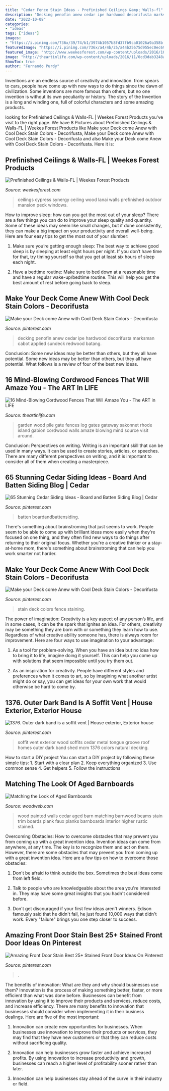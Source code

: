 ```yaml
---
title: "Cedar Fence Stain Ideas - Prefinished Ceilings &amp; Walls-fl"
description: "Decking penofin anew cedar ipe hardwood decorifusta marksman cabot applied sundeck redwood batang"
date: "2022-10-08"
categories:
- "ideas"
tags: ["ideas"]
images:
- "https://i.pinimg.com/736x/39/74/b1/3974b1057b8fd37fb9ca01026a9a358b.jpg"
featuredImage: "https://i.pinimg.com/736x/a4/4b/25/a44b25675d955ec0ec6940b0a5978b38.jpg"
featured_image: "http://www.weekesforest.com/wp-content/uploads/2016/10/Synergy-Brochure.jpg"
image: "http://theartinlife.com/wp-content/uploads/2016/11/0cd3dab3248ab57d0ea5c84fd4f51638.jpg"
ShowToc: true
author: "Fernando Purdy"
---
```



Inventions are an endless source of creativity and innovation. from spears to cars, people have come up with new ways to do things since the dawn of civilization. Some inventions are more famous than others, but no one invention is without its own peculiarity or history. The story of the Invention is a long and winding one, full of colorful characters and some amazing products.

	

		
looking for Prefinished Ceilings &amp; Walls-FL | Weekes Forest Products you've visit to the right page. We have 8 Pictures about Prefinished Ceilings &amp; Walls-FL | Weekes Forest Products like Make your Deck come Anew with Cool Deck Stain Colors - Decorifusta, Make your Deck come Anew with Cool Deck Stain Colors - Decorifusta and also Make your Deck come Anew with Cool Deck Stain Colors - Decorifusta. Here it is:
		
    
## Prefinished Ceilings &amp; Walls-FL | Weekes Forest Products

<img loading=lazy src="http://www.weekesforest.com/wp-content/uploads/2016/10/Synergy-Brochure.jpg" onerror="this.onerror=null;this.src='https://tse2.mm.bing.net/th?id=OIP.2kE8_czwJOWvXXQ5dYKQIgHaHa&amp;pid=15.1';" alt="Prefinished Ceilings &amp; Walls-FL | Weekes Forest Products">

_Source: weekesforest.com_

>ceilings cypress synergy ceiling wood lanai walls prefinished outdoor mansion peck windows. 

	

How to improve sleep: how can you get the most out of your sleep?
There are a few things you can do to improve your sleep quality and quantity. Some of these ideas may seem like small changes, but if done consistently, they can make a big impact on your productivity and overall well-being. Here are four easy tips to get the most out of your slumber: 
1. Make sure you’re getting enough sleep: The best way to achieve good sleep is by sleeping at least eight hours per night. If you don’t have time for that, try timing yourself so that you get at least six hours of sleep each night. 

2. Have a bedtime routine: Make sure to bed down at a reasonable time and have a regular wake-up/bedtime routine. This will help you get the best amount of rest before going back to sleep. 


    
## Make Your Deck Come Anew With Cool Deck Stain Colors - Decorifusta

<img loading=lazy src="https://i.pinimg.com/736x/a4/4b/25/a44b25675d955ec0ec6940b0a5978b38.jpg" onerror="this.onerror=null;this.src='https://tse2.mm.bing.net/th?id=OIP.Mm5iAvySsoWGcNaDg5nKhQHaNK&amp;pid=15.1';" alt="Make your Deck come Anew with Cool Deck Stain Colors - Decorifusta">

_Source: pinterest.com_

>decking penofin anew cedar ipe hardwood decorifusta marksman cabot applied sundeck redwood batang. 

	

Conclusion: Some new ideas may be better than others, but they all have potential.
Some new ideas may be better than others, but they all have potential. What follows is a review of four of the best new ideas.

    
## 16 Mind-Blowing Cordwood Fences That Will Amaze You - The ART In LIFE

<img loading=lazy src="http://theartinlife.com/wp-content/uploads/2016/11/0cd3dab3248ab57d0ea5c84fd4f51638.jpg" onerror="this.onerror=null;this.src='https://tse1.mm.bing.net/th?id=OIP.09CzjSbkz0BwsFQVHoVi7wHaJ6&amp;pid=15.1';" alt="16 Mind-Blowing Cordwood Fences That Will Amaze You - The ART in LIFE">

_Source: theartinlife.com_

>garden wood pile gate fences log gates gateway sakonnet rhode island gabion cordwood walls amaze blowing mind source visit around. 

	

Conclusion: Perspectives on writing.
Writing is an important skill that can be used in many ways. It can be used to create stories, articles, or speeches. There are many different perspectives on writing, and it is important to consider all of them when creating a masterpiece.

    
## 65 Stunning Cedar Siding Ideas - Board And Batten Siding Blog | Cedar

<img loading=lazy src="https://i.pinimg.com/736x/95/f0/98/95f09803deaae9a91664ed20b605ed81.jpg" onerror="this.onerror=null;this.src='https://tse1.mm.bing.net/th?id=OIP.gb6Sz6TqIdPaG7OIDOZdNwHaKt&amp;pid=15.1';" alt="65 Stunning Cedar Siding Ideas - Board and Batten Siding Blog | Cedar">

_Source: pinterest.com_

>batten boardandbattensiding. 

	

There's something about brainstroming that just seems to work. People seem to be able to come up with brilliant ideas more easily when they're focused on one thing, and they often find new ways to do things after returning to their original focus. Whether you're a creative thinker or a stay-at-home mom, there's something about brainstroming that can help you work smarter not harder.

    
## Make Your Deck Come Anew With Cool Deck Stain Colors - Decorifusta

<img loading=lazy src="https://i.pinimg.com/736x/7e/e3/3d/7ee33d710bfcba6f3ca658b95eeb621f.jpg" onerror="this.onerror=null;this.src='https://tse2.mm.bing.net/th?id=OIP.ZH1yggLaz-ujjP2EFKe34gHaFj&amp;pid=15.1';" alt="Make your Deck come Anew with Cool Deck Stain Colors - Decorifusta">

_Source: pinterest.com_

>stain deck colors fence staining. 

	

The power of imagination:
Creativity is a key aspect of any person’s life, and in some cases, it can be the spark that ignites an idea. For others, creativity may be something they are born with or something they learn how to use. Regardless of what creative ability someone has, there is always room for improvement. Here are four ways to use imagination to your advantage: 
1. As a tool for problem-solving. When you have an idea but no idea how to bring it to life, imagine doing it yourself. This can help you come up with solutions that seem impossible until you try them out.

2. As an inspiration for creativity. People have different styles and preferences when it comes to art, so by imagining what another artist might do or say, you can get ideas for your own work that would otherwise be hard to come by.

    
## 1376. Outer Dark Band Is A Soffit Vent | House Exterior, Exterior House

<img loading=lazy src="https://i.pinimg.com/736x/de/f0/bd/def0bdf55dd2318a932e93d0a9821258.jpg" onerror="this.onerror=null;this.src='https://tse2.mm.bing.net/th?id=OIP.8A0fO9Q1O442QWY4QqGwawHaJ3&amp;pid=15.1';" alt="1376. Outer dark band is a soffit vent | House exterior, Exterior house">

_Source: pinterest.com_

>soffit vent exterior wood soffits cedar metal tongue groove roof homes outer dark band shed mcm 1376 colors natural decking. 

	

How to start a DIY project
You can start a DIY project by following these simple tips: 1. Start with a clear plan 2. Keep everything organized 3. Use common sense 4. Get helpers 5. Follow the instructions 
    
## Matching The Look Of Aged Barnboards

<img loading=lazy src="http://www.woodweb.com/knowledge_base_images/zp/matching_the_look_of_aged_barn_boards_3.jpg" onerror="this.onerror=null;this.src='https://tse3.mm.bing.net/th?id=OIP.SZQRtCxnlW2mmoYthie-mQHaJ6&amp;pid=15.1';" alt="Matching the Look of Aged Barnboards">

_Source: woodweb.com_

>wood painted walls cedar aged barn matching barnwood beams stain trim boards plank faux planks barnboards interior higher rustic stained. 

	

Overcoming Obstacles: How to overcome obstacles that may prevent you from coming up with a great invention idea.
Invention ideas can come from anywhere, at any time. The key is to recognize them and act on them. However, there are some obstacles that may prevent you from coming up with a great invention idea. Here are a few tips on how to overcome those obstacles:
1) Don't be afraid to think outside the box. Sometimes the best ideas come from left field.

2) Talk to people who are knowledgeable about the area you're interested in. They may have some great insights that you hadn't considered before.

3) Don't get discouraged if your first few ideas aren't winners. Edison famously said that he didn't fail, he just found 10,000 ways that didn't work. Every "failure" brings you one step closer to success.

    
## Amazing Front Door Stain Best 25+ Stained Front Door Ideas On Pinterest

<img loading=lazy src="https://i.pinimg.com/736x/39/74/b1/3974b1057b8fd37fb9ca01026a9a358b.jpg" onerror="this.onerror=null;this.src='https://tse1.mm.bing.net/th?id=OIP.31vQuvHZomOkc3e7dQyMbQHaLb&amp;pid=15.1';" alt="Amazing Front Door Stain Best 25+ Stained Front Door Ideas On Pinterest">

_Source: pinterest.com_

>. 

	

The benefits of innovation: What are they and why should businesses use them?
Innovation is the process of making something better, faster, or more efficient than what was done before. Businesses can benefit from innovation by using it to improve their products and services, reduce costs, and increase efficiency. There are many benefits to innovation that businesses should consider when implementing it in their business dealings. Here are five of the most important: 
1. Innovation can create new opportunities for businesses. When businesses use innovation to improve their products or services, they may find that they have new customers or that they can reduce costs without sacrificing quality. 

2. Innovation can help businesses grow faster and achieve increased profits. By using innovation to increase productivity and growth, businesses can reach a higher level of profitability sooner rather than later. 

3. Innovation can help businesses stay ahead of the curve in their industry or field.

